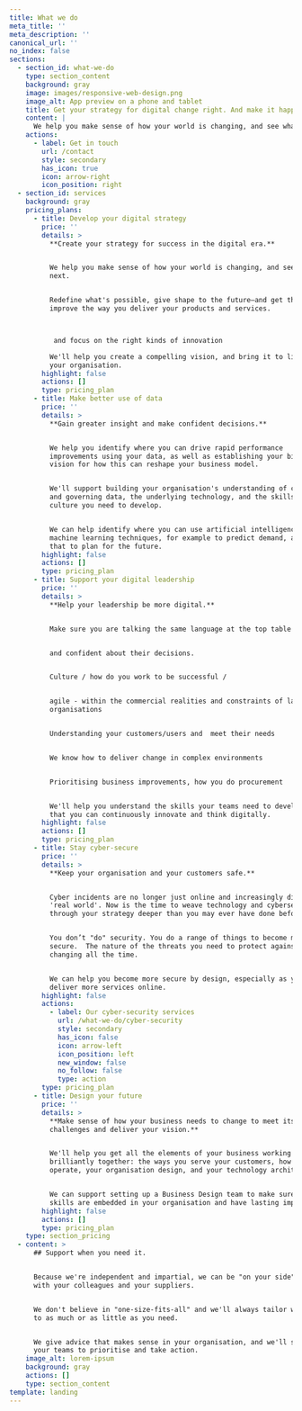 ```yaml
---
title: What we do
meta_title: ''
meta_description: ''
canonical_url: ''
no_index: false
sections:
  - section_id: what-we-do
    type: section_content
    background: gray
    image: images/responsive-web-design.png
    image_alt: App preview on a phone and tablet
    title: Get your strategy for digital change right. And make it happen.
    content: |
      We help you make sense of how your world is changing, and see what's next.
    actions:
      - label: Get in touch
        url: /contact
        style: secondary
        has_icon: true
        icon: arrow-right
        icon_position: right
  - section_id: services
    background: gray
    pricing_plans:
      - title: Develop your digital strategy
        price: ''
        details: >
          **Create your strategy for success in the digital era.**


          We help you make sense of how your world is changing, and see what's
          next.


          Redefine what's possible, give shape to the future—and get there.
          improve the way you deliver your products and services. 



           and focus on the right kinds of innovation

          We'll help you create a compelling vision, and bring it to life around
          your organisation.
        highlight: false
        actions: []
        type: pricing_plan
      - title: Make better use of data
        price: ''
        details: >
          **Gain greater insight and make confident decisions.**


          We help you identify where you can drive rapid performance
          improvements using your data, as well as establishing your bigger
          vision for how this can reshape your business model.


          We'll support building your organisation's understanding of collecting
          and governing data, the underlying technology, and the skills and
          culture you need to develop.


          We can help identify where you can use artificial intelligence and
          machine learning techniques, for example to predict demand, and use
          that to plan for the future.
        highlight: false
        actions: []
        type: pricing_plan
      - title: Support your digital leadership
        price: ''
        details: >
          **Help your leadership be more digital.**


          Make sure you are talking the same language at the top table


          and confident about their decisions.


          Culture / how do you work to be successful /


          agile - within the commercial realities and constraints of large
          organisations


          Understanding your customers/users and  meet their needs


          We know how to deliver change in complex environments


          Prioritising business improvements, how you do procurement


          We'll help you understand the skills your teams need to develop, so
          that you can continuously innovate and think digitally.
        highlight: false
        actions: []
        type: pricing_plan
      - title: Stay cyber-secure
        price: ''
        details: >
          **Keep your organisation and your customers safe.**


          Cyber incidents are no longer just online and increasingly disrupt the
          'real world'. Now is the time to weave technology and cybersecurity
          through your strategy deeper than you may ever have done before.


          You don’t "do" security. You do a range of things to become more
          secure.  The nature of the threats you need to protect against is
          changing all the time.


          We can help you become more secure by design, especially as you
          deliver more services online.
        highlight: false
        actions:
          - label: Our cyber-security services
            url: /what-we-do/cyber-security
            style: secondary
            has_icon: false
            icon: arrow-left
            icon_position: left
            new_window: false
            no_follow: false
            type: action
        type: pricing_plan
      - title: Design your future
        price: ''
        details: >
          **Make sense of how your business needs to change to meet its biggest
          challenges and deliver your vision.**


          We'll help you get all the elements of your business working
          brilliantly together: the ways you serve your customers, how you
          operate, your organisation design, and your technology architecture.


          We can support setting up a Business Design team to make sure these
          skills are embedded in your organisation and have lasting impact.
        highlight: false
        actions: []
        type: pricing_plan
    type: section_pricing
  - content: >
      ## Support when you need it.


      Because we're independent and impartial, we can be "on your side" working
      with your colleagues and your suppliers.


      We don't believe in "one-size-fits-all" and we'll always tailor what we do
      to as much or as little as you need.


      We give advice that makes sense in your organisation, and we'll support
      your teams to prioritise and take action.
    image_alt: lorem-ipsum
    background: gray
    actions: []
    type: section_content
template: landing
---
```

